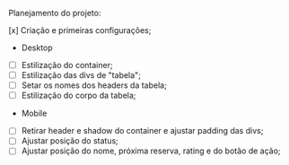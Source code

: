 Planejamento do projeto:

[x] Criação e primeiras configurações;

- Desktop

- [ ] Estilização do container;
- [ ] Estilização das divs de "tabela";
- [ ] Setar os nomes dos headers da tabela;
- [ ] Estilização do corpo da tabela;

- Mobile

- [ ] Retirar header e shadow do container e ajustar padding das divs;
- [ ] Ajustar posição do status;
- [ ] Ajustar posição do nome, próxima reserva, rating e do botão de ação;
